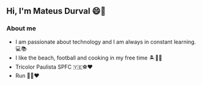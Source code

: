 <h2>Hi, I'm Mateus Durval 😄👋</h2>
  
<h3>About me</h3>
<ul>
  <li> I am passionate about technology and I am always in constant learning. 💻📚 </li>
  <li> I like the beach, football and cooking in my free time 🏝🍲🥅</li>
  <li> Tricolor Paulista SPFC 🇾🇪⚽♥ </li>
  <li> Run 🏃‍♂❤ </li>
</ul>
